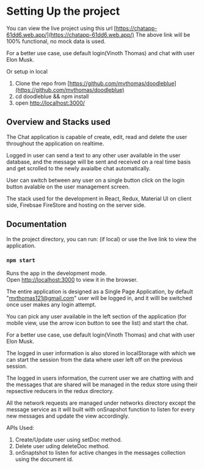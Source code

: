 # Setting Up the project

You can view the live project using this url [https://chatapp-61dd6.web.app/](https://chatapp-61dd6.web.app/)
The above link will be 100% functional, no mock data is used.

For a better use case, use default login(Vinoth Thomas)  and chat with user Elon Musk.

Or setup in local

1. Clone the repo from [https://github.com/mvthomas/doodleblue](https://github.com/mvthomas/doodleblue)
2. cd doodleblue && npm install
3. open [http://localhost:3000/](http://localhost:3000/)

## Overview and Stacks used

The Chat application is capable of create, edit, read and delete the user throughout the application on realtime.

Logged in user can send a text to any other user available in the user database, and the message will be sent and received on a real time basis and get scrolled to the newly avaialbe chat automatically.

User can switch between any user on a single button click on the login button avalable on the user management screen.

The stack used for the development in React, Redux, Material UI on client side, Firebsae FireStore and hosting on the server side.

## Documentation

In the project directory, you can run: (if local) or use the live link to view the application.

### `npm start`

Runs the app in the development mode.\
Open [http://localhost:3000](http://localhost:3000) to view it in the browser.

The entire application is designed as a Single Page Application, by default "mvthomas121@gmail.com" user will be logged in, and it willl be switched once user makes any login attempt.

You can pick any user available in the left section of the application (for mobile view, use the arrow icon button to see the list) and start the chat.

For a better use case, use default login(Vinoth Thomas) and chat with user Elon Musk.

The logged in user information is also stored in localStorage with which we can start the session from the data where user left off on the previous session.

The logged in users information, the current user we are chatting with and the messages that are shared will be managed in the redux store using their repsective reducers in the redux directory.

All the network requests are managed under networks directory except the message service as it will built with onSnapshot function to listen for every new messages and update the view accordingly.

APIs Used:
1. Create/Update user using setDoc method.
2. Delete user uding deleteDoc method.
3. onSnaptshot to listen for active changes in the messages collection using the document id.
